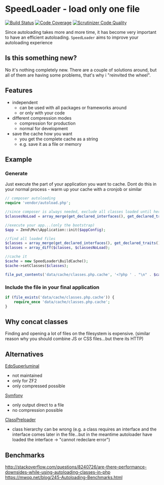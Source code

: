 # SpeedLoader - load only one file

[![Build Status](https://travis-ci.org/ThaDafinser/SpeedLoader.svg?branch=master)](https://travis-ci.org/ThaDafinser/SpeedLoader)
[![Code Coverage](https://scrutinizer-ci.com/g/ThaDafinser/SpeedLoader/badges/coverage.png?b=master)](https://scrutinizer-ci.com/g/ThaDafinser/SpeedLoader/?branch=master)
[![Scrutinizer Code Quality](https://scrutinizer-ci.com/g/ThaDafinser/SpeedLoader/badges/quality-score.png?b=master)](https://scrutinizer-ci.com/g/ThaDafinser/SpeedLoader/?branch=master)

Since autoloading takes more and more time, it has become very important to have an efficient autoloading.
`SpeedLoader` aims to improve your autoloading experience

## Is this something new?

No it's nothing completely new. 
There are a couple of solutions around, but all of them are having some problems, that's why i "reinvited the wheel".

## Features

- independent
  - can be used with all packages or frameworks around
  - or only with your code
- different compression modes
  - compression for production
  - normal for development
- save the cache how you want
  - you get the complete cache as a string
  - e.g. save it as a file or memory

## Example

### Generate
Just execute the part of your application you want to cache.
Dont do this in your normal process - warm up your cache with a cronjob or similar
```php
// composer autoloading
require 'vendor/autoload.php';

//since composer is always needed, exclude all classes loaded until here
$classesNoLoad = array_merge(get_declared_interfaces(), get_declared_traits(), get_declared_classes());

//execute your app...(only the bootstrap)
$app = Zend\Mvc\Application::init($appConfig);

//find all loaded files
$classes = array_merge(get_declared_interfaces(), get_declared_traits(), get_declared_classes());
$classes = array_diff($classes, $classesNoLoad);

//cache it
$cache = new SpeedLoader\BuildCache();
$cache->setClasses($classes);

file_put_contents('data/cache/classes.php.cache', '<?php ' . "\n" . $cache->getCachedString());
```

### Include the file in your final application
```php
if (file_exists('data/cache/classes.php.cache')) {
    require_once 'data/cache/classes.php.cache';
}
```

## Why concat classes 

Finding and opening a lot of files on the filesystem is expensive.
(similar reason why you should combine JS or CSS files...but there its HTTP)

## Alternatives

[EdpSuperluminal](https://github.com/EvanDotPro/EdpSuperluminal)
- not maintained
- only for ZF2
- only compressed possible

[Symfony](https://github.com/symfony/symfony/blob/master/src/Symfony/Component/ClassLoader/ClassCollectionLoader.php) 
- only output direct to a file
- no compression possible

[ClassPreloader](https://github.com/mtdowling/ClassPreloader)
- class hierarchy can be wrong (e.g. a class requires an interface and the interface comes later in the file...but in the meantime autoloader have loaded the interface -> "cannot redeclare error")

## Benchmarks
http://stackoverflow.com/questions/8240726/are-there-performance-downsides-while-using-autoloading-classes-in-php
https://mwop.net/blog/245-Autoloading-Benchmarks.html
